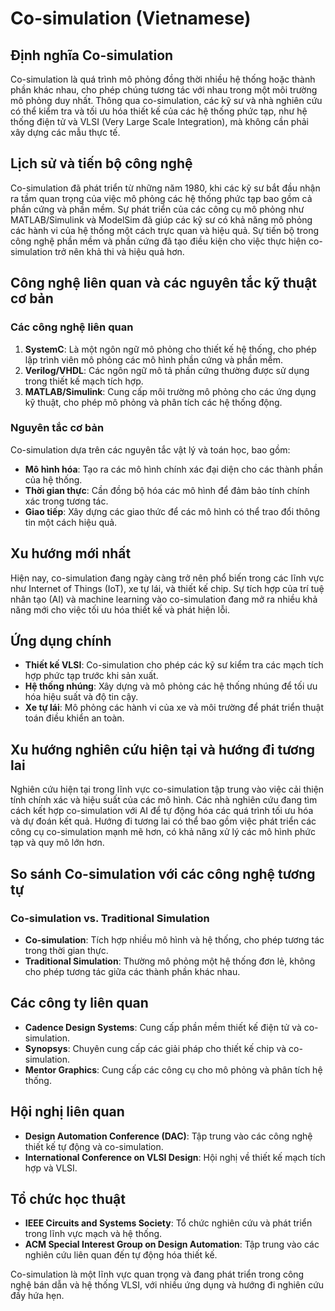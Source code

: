 # Co-simulation (Vietnamese)

## Định nghĩa Co-simulation

Co-simulation là quá trình mô phỏng đồng thời nhiều hệ thống hoặc thành phần khác nhau, cho phép chúng tương tác với nhau trong một môi trường mô phỏng duy nhất. Thông qua co-simulation, các kỹ sư và nhà nghiên cứu có thể kiểm tra và tối ưu hóa thiết kế của các hệ thống phức tạp, như hệ thống điện tử và VLSI (Very Large Scale Integration), mà không cần phải xây dựng các mẫu thực tế.

## Lịch sử và tiến bộ công nghệ

Co-simulation đã phát triển từ những năm 1980, khi các kỹ sư bắt đầu nhận ra tầm quan trọng của việc mô phỏng các hệ thống phức tạp bao gồm cả phần cứng và phần mềm. Sự phát triển của các công cụ mô phỏng như MATLAB/Simulink và ModelSim đã giúp các kỹ sư có khả năng mô phỏng các hành vi của hệ thống một cách trực quan và hiệu quả. Sự tiến bộ trong công nghệ phần mềm và phần cứng đã tạo điều kiện cho việc thực hiện co-simulation trở nên khả thi và hiệu quả hơn.

## Công nghệ liên quan và các nguyên tắc kỹ thuật cơ bản

### Các công nghệ liên quan

1. **SystemC**: Là một ngôn ngữ mô phỏng cho thiết kế hệ thống, cho phép lập trình viên mô phỏng các mô hình phần cứng và phần mềm.
2. **Verilog/VHDL**: Các ngôn ngữ mô tả phần cứng thường được sử dụng trong thiết kế mạch tích hợp.
3. **MATLAB/Simulink**: Cung cấp môi trường mô phỏng cho các ứng dụng kỹ thuật, cho phép mô phỏng và phân tích các hệ thống động.

### Nguyên tắc cơ bản

Co-simulation dựa trên các nguyên tắc vật lý và toán học, bao gồm:
- **Mô hình hóa**: Tạo ra các mô hình chính xác đại diện cho các thành phần của hệ thống.
- **Thời gian thực**: Cần đồng bộ hóa các mô hình để đảm bảo tính chính xác trong tương tác.
- **Giao tiếp**: Xây dựng các giao thức để các mô hình có thể trao đổi thông tin một cách hiệu quả.

## Xu hướng mới nhất

Hiện nay, co-simulation đang ngày càng trở nên phổ biến trong các lĩnh vực như Internet of Things (IoT), xe tự lái, và thiết kế chip. Sự tích hợp của trí tuệ nhân tạo (AI) và machine learning vào co-simulation đang mở ra nhiều khả năng mới cho việc tối ưu hóa thiết kế và phát hiện lỗi.

## Ứng dụng chính

- **Thiết kế VLSI**: Co-simulation cho phép các kỹ sư kiểm tra các mạch tích hợp phức tạp trước khi sản xuất.
- **Hệ thống nhúng**: Xây dựng và mô phỏng các hệ thống nhúng để tối ưu hóa hiệu suất và độ tin cậy.
- **Xe tự lái**: Mô phỏng các hành vi của xe và môi trường để phát triển thuật toán điều khiển an toàn.

## Xu hướng nghiên cứu hiện tại và hướng đi tương lai

Nghiên cứu hiện tại trong lĩnh vực co-simulation tập trung vào việc cải thiện tính chính xác và hiệu suất của các mô hình. Các nhà nghiên cứu đang tìm cách kết hợp co-simulation với AI để tự động hóa các quá trình tối ưu hóa và dự đoán kết quả. Hướng đi tương lai có thể bao gồm việc phát triển các công cụ co-simulation mạnh mẽ hơn, có khả năng xử lý các mô hình phức tạp và quy mô lớn hơn.

## So sánh Co-simulation với các công nghệ tương tự

### Co-simulation vs. Traditional Simulation

- **Co-simulation**: Tích hợp nhiều mô hình và hệ thống, cho phép tương tác trong thời gian thực.
- **Traditional Simulation**: Thường mô phỏng một hệ thống đơn lẻ, không cho phép tương tác giữa các thành phần khác nhau.

## Các công ty liên quan

- **Cadence Design Systems**: Cung cấp phần mềm thiết kế điện tử và co-simulation.
- **Synopsys**: Chuyên cung cấp các giải pháp cho thiết kế chip và co-simulation.
- **Mentor Graphics**: Cung cấp các công cụ cho mô phỏng và phân tích hệ thống.

## Hội nghị liên quan

- **Design Automation Conference (DAC)**: Tập trung vào các công nghệ thiết kế tự động và co-simulation.
- **International Conference on VLSI Design**: Hội nghị về thiết kế mạch tích hợp và VLSI.

## Tổ chức học thuật

- **IEEE Circuits and Systems Society**: Tổ chức nghiên cứu và phát triển trong lĩnh vực mạch và hệ thống.
- **ACM Special Interest Group on Design Automation**: Tập trung vào các nghiên cứu liên quan đến tự động hóa thiết kế.

Co-simulation là một lĩnh vực quan trọng và đang phát triển trong công nghệ bán dẫn và hệ thống VLSI, với nhiều ứng dụng và hướng đi nghiên cứu đầy hứa hẹn.